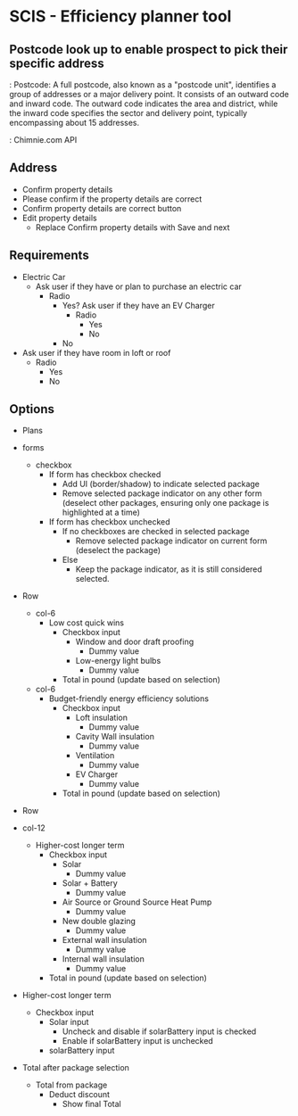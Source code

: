 # SCIS - Efficiency planner tool

## Postcode look up to enable prospect to pick their specific address

: Postcode: A full postcode, also known as a "postcode unit", identifies a group of addresses or a major delivery point. It consists of an outward code and inward code. The outward code indicates the area and district, while the inward code specifies the sector and delivery point, typically encompassing about 15 addresses.

: Chimnie.com API



## Address
- Confirm property details
- Please confirm if the property details are correct
- Confirm property details are correct button
- Edit property details
  - Replace Confirm property details with Save and next
  
## Requirements
- Electric Car
  - Ask user if they have or plan to purchase an electric car
    - Radio
      - Yes? Ask user if they have an EV Charger
        - Radio
          - Yes
          - No
      - No
- Ask user if they have room in loft or roof
  - Radio
    - Yes
    - No

## Options

- Plans

- forms
  - checkbox
    - If form has checkbox checked
      - Add UI (border/shadow) to indicate selected package
      - Remove selected package indicator on any other form (deselect other packages, ensuring only one package is highlighted at a time)
    - If form has checkbox unchecked
      - If no checkboxes are checked in selected package
        - Remove selected package indicator on current form (deselect the package)
      - Else
        - Keep the package indicator, as it is still considered selected.

- Row
  - col-6
    - Low cost quick wins
      - Checkbox input
        - Window and door draft proofing
          - Dummy value
        - Low-energy light bulbs
          - Dummy value
      - Total in pound (update based on selection)
  - col-6
    - Budget-friendly energy efficiency solutions
      - Checkbox input
        - Loft insulation
          - Dummy value
        - Cavity Wall insulation
          - Dummy value
        - Ventilation
          - Dummy value
        - EV Charger
          - Dummy value
      - Total in pound (update based on selection)
- Row
- col-12
  - Higher-cost longer term
      - Checkbox input
        - Solar
          - Dummy value
        - Solar + Battery
          - Dummy value
        - Air Source or Ground Source Heat Pump
          - Dummy value
        - New double glazing
          - Dummy value
        - External wall insulation
          - Dummy value
        - Internal wall insulation
          - Dummy value
      - Total in pound (update based on selection)

- Higher-cost longer term
  - Checkbox input
    - Solar input
      - Uncheck and disable if solarBattery input is checked
      - Enable if solarBattery input is unchecked
    - solarBattery input

- Total after package selection
  - Total from package
    - Deduct discount
      - Show final Total